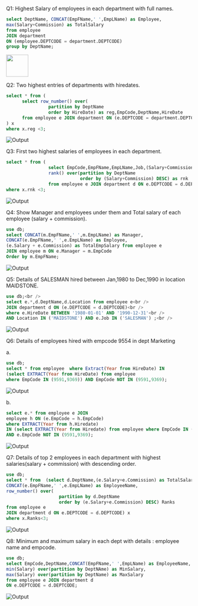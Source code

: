 Q1: Highest Salary of employees in each department with full names.
````sql
select DeptName, CONCAT(EmpFName,' ',EmpLName) as Employee,
max(Salary+Commission) as TotalSalary
from employee
JOIN department
ON (employee.DEPTCODE = department.DEPTCODE)
group by DeptName;
````
<img src="[http://url/image.png](https://github.com/Sarvagyam/SQL-OrganizationDB/blob/main/Q1.png)" height="60" width="60" >



Q2: Two highest entries of departments with hiredates.
````sql
select * from (
      select row_number() over(
                partition by DeptName
                order by HireDate) as reg,EmpCode,DeptName,HireDate
      from employee e JOIN department ON (e.DEPTCODE = department.DEPTCODE)
) x
where x.reg <3;
````
![Output](https://github.com/Sarvagyam/SQL-OrganizationDB/blob/main/Q2.png)
            


Q3: First two highest salaries of employees in each department.
````sql
select * from (
                select EmpCode,EmpFName,EmpLName,Job,(Salary+Commission),DeptName,
                rank() over(partition by DeptName
                            order by (Salary+Commission) DESC) as rnk
                from employee e JOIN department d ON e.DEPTCODE = d.DEPTCODE) x
where x.rnk <3;
````
![Output](https://github.com/Sarvagyam/SQL-OrganizationDB/blob/main/Q3.png)

Q4: Show Manager and employees under them and Total salary of each employee (salary + commission).
````sql
use db;
select CONCAT(m.EmpFName,' ',m.EmpLName) as Manager, 
CONCAT(e.EmpFName,' ',e.EmpLName) as Employee,
(e.Salary + e.Commission) as TotalEmpSalary from employee e 
JOIN employee m ON e.Manager = m.EmpCode
Order by m.EmpFName;
````
![Output](https://github.com/Sarvagyam/SQL-OrganizationDB/blob/main/Q4.png)


Q5: Details of SALESMAN hired between Jan,1980 to Dec,1990 in location MAIDSTONE.
````sql
use db;<br />
select e.*,d.DeptName,d.Location from employee e<br />
JOIN department d ON (e.DEPTCODE = d.DEPTCODE)<br />
where e.HireDate BETWEEN '1980-01-01' AND '1990-12-31'<br />
AND Location IN ('MAIDSTONE') AND e.Job IN ('SALESMAN') ;<br />
````
![Output](https://github.com/Sarvagyam/SQL-OrganizationDB/blob/main/Q5.png)

Q6: Details of employees hired with empcode 9554 in dept Marketing

a.
````sql
use db;
select * from employee  where Extract(Year from HireDate) IN
(select EXTRACT(Year from HireDate) from employee
where EmpCode IN (9591,9369)) AND EmpCode NOT IN (9591,9369);
````
![Output](https://github.com/Sarvagyam/SQL-OrganizationDB/blob/main/Q6a.png)
 
b.
````sql
select e.* from employee e JOIN
employee h ON (e.EmpCode = h.EmpCode)
where EXTRACT(Year from h.Hiredate) 
IN (select EXTRACT(Year from Hiredate) from employee where EmpCode IN (9591,9369))
AND e.EmpCode NOT IN (9591,9369);
````
![Output](https://github.com/Sarvagyam/SQL-OrganizationDB/blob/main/Q6b.png)

Q7: Details of top 2 employees in each department with highest salaries(salary + commission) with descending order.
````sql
use db;
select * from  (select d.DeptName,(e.Salary+e.Commission) as TotalSalary,
CONCAT(e.EmpFName,' ',e.EmpLName) as EmployeeName,
row_number() over(
                    partition by d.DeptName
                    order by (e.Salary+e.Commission) DESC) Ranks
from employee e
JOIN department d ON e.DEPTCODE = d.DEPTCODE) x
where x.Ranks<3;
````
![Output](https://github.com/Sarvagyam/SQL-OrganizationDB/blob/main/Q7.png)

Q8: Minimum and maximum salary in each dept with details : employee name and empcode.
````sql
use db;
select EmpCode,DeptName,CONCAT(EmpFName,' ',EmpLName) as EmployeeName,
min(Salary) over(partition by DeptNAme) as MinSalary,
max(Salary) over(partition by DeptName) as MaxSalary
from employee e JOIN department d
ON e.DEPTCODE = d.DEPTCODE;
````
![Output](https://github.com/Sarvagyam/SQL-OrganizationDB/blob/main/Q8.png)
